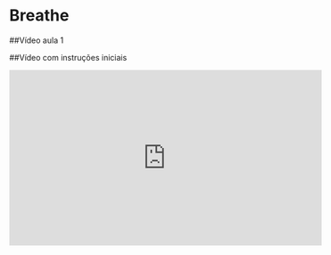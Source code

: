 # Breathe

##Vídeo aula 1


##Vídeo com instruções iniciais

<iframe width="560" height="315" src="https://www.youtube.com/embed/VUVMwdIeXl0" frameborder="0" allow="accelerometer; autoplay; encrypted-media; gyroscope; picture-in-picture" allowfullscreen></iframe>


